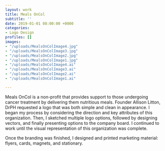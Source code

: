 ```yaml
---
layout: work
title: Meals OnCol
subtitle: ''
date: 2019-01-01 08:00:00 +0000
categories:
- Logo Design
profiles: []
images:
- "/uploads/MealsOnColImage4.jpg"
- "/uploads/MealsOnColImage3.jpg"
- "/uploads/MealsOnColImage2.jpg"
- "/uploads/MealsOnColImage1.jpg"
- "/uploads/MealsOnColImage4.ai"
- "/uploads/MealsOnColImage3.ai"
- "/uploads/MealsOnColImage2.ai"
- "/uploads/MealsOnColImage1.ai"

---
```

Meals OnCol is a non-profit that provides support to those undergoing cancer treatment by delivering them nutritious meals. Founder Allison Litton, DrPH requested a logo that was both simple and clean in appearance. I began my process by considering the direction and key attributes of this organization. Then, I sketched multiple logo options, followed by designing vectors, and finally presenting options to the company board. I continued to work until the visual representation of this organization was complete.

Once the branding was finished, I designed and printed marketing material: flyers, cards, magnets, and stationary.
